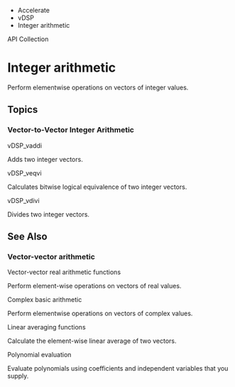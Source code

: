

- Accelerate
- vDSP
-  Integer arithmetic 

API Collection

# Integer arithmetic

Perform elementwise operations on vectors of integer values.

## Topics

### Vector-to-Vector Integer Arithmetic

vDSP_vaddi

Adds two integer vectors.

vDSP_veqvi

Calculates bitwise logical equivalence of two integer vectors.

vDSP_vdivi

Divides two integer vectors.

## See Also

### Vector-vector arithmetic

Vector-vector real arithmetic functions

Perform element-wise operations on vectors of real values.

Complex basic arithmetic

Perform elementwise operations on vectors of complex values.

Linear averaging functions

Calculate the element-wise linear average of two vectors.

Polynomial evaluation

Evaluate polynomials using coefficients and independent variables that you supply.

